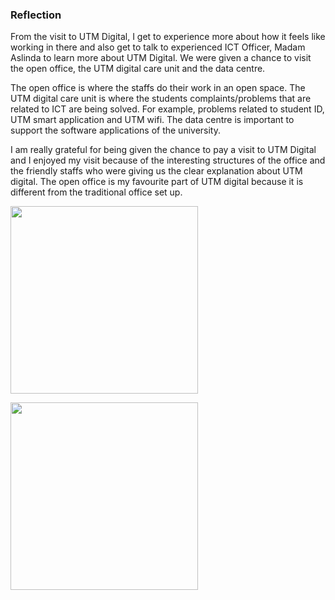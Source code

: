 ### Reflection
<p>
  From the visit to UTM Digital, I get to experience more about how it feels like working in there and also get to talk to experienced ICT Officer, Madam Aslinda to 
  learn more about UTM Digital. We were given a chance to visit the open office, the UTM digital care unit and the data centre.
</p>
<p>
  The open office is where the staffs do their work in an open space. The UTM digital care unit is where the students complaints/problems that are related to ICT are being solved. For example,
  problems related to student ID, UTM smart application and UTM wifi.
  The data centre is important to support the software applications of the university.
</p>
<p>
  I am really grateful for being given the chance to pay a visit to UTM Digital and I enjoyed my visit because of the interesting structures of the office and the friendly staffs who were
  giving us the clear explanation about UTM digital. The open office is my favourite part of UTM digital because it is different from the traditional office set up.
</p>

<p align="center>
  This is how the open office looks like
</p>
<p align="center">
    <img src="https://github.com/mavis-hql/Industrial-Visit-2/assets/151108692/980b245f-36c6-4949-a85f-3c4d27c1ea51" width="300">
</p>
<p align="center>
  This is the UTM digital care unit. We didn't manage to take any pictures of the data centre for security measures.
</p>
<p align="center">
    <img src="https://github.com/mavis-hql/Industrial-Visit-2/assets/151108692/442ab354-bd59-4520-868b-5e7702b6ec80" width="300">
</p>

